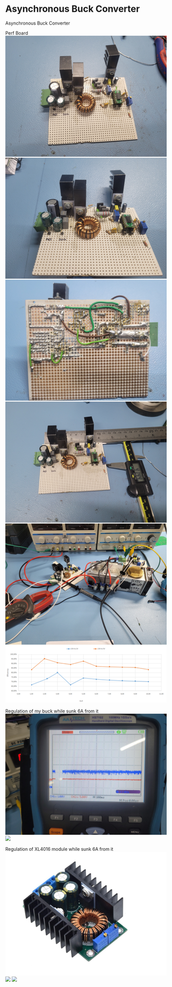 # Asynchronous Buck Converter
 Asynchronous Buck Converter


Perf Board
![](project_pics/1.jpg)
![](project_pics/2.jpg)
![](project_pics/3.jpg)
![](project_pics/4.jpg)
![](project_pics/5.jpg)
![](project_pics/efficiency_graph.PNG)

Regulation of my buck while sunk 6A from it
![](project_pics/My_design_2V_output_1.jpg)
![](project_pics/My_design_2V_output_2.jpg)

Regulation of XL4016 module while sunk 6A from it
![](project_pics/xl4016_module_pic.png)
![](project_pics/XL4016_module_2V_output_1.jpg)
![](project_pics/XL4016_module_2V_output_2.jpg)
